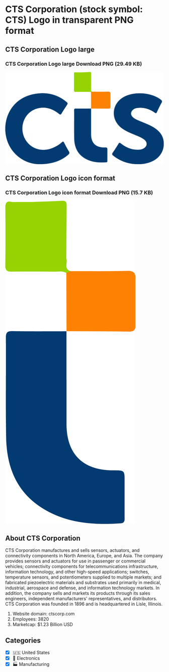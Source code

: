 # CTS Corporation (stock symbol: CTS) Logo in transparent PNG format

## CTS Corporation Logo large

### CTS Corporation Logo large Download PNG (29.49 KB)

![CTS Corporation Logo large Download PNG (29.49 KB)](/img/orig/CTS_BIG-af9bb31d.png)

## CTS Corporation Logo icon format

### CTS Corporation Logo icon format Download PNG (15.7 KB)

![CTS Corporation Logo icon format Download PNG (15.7 KB)](/img/orig/CTS-918a3415.png)

## About CTS Corporation

CTS Corporation manufactures and sells sensors, actuators, and connectivity components in North America, Europe, and Asia. The company provides sensors and actuators for use in passenger or commercial vehicles; connectivity components for telecommunications infrastructure, information technology, and other high-speed applications; switches, temperature sensors, and potentiometers supplied to multiple markets; and fabricated piezoelectric materials and substrates used primarily in medical, industrial, aerospace and defense, and information technology markets. In addition, the company sells and markets its products through its sales engineers, independent manufacturers' representatives, and distributors. CTS Corporation was founded in 1896 and is headquartered in Lisle, Illinois.

1. Website domain: ctscorp.com
2. Employees: 3820
3. Marketcap: $1.23 Billion USD


## Categories
- [x] 🇺🇸 United States
- [x] 🔌 Electronics
- [x] 🏭 Manufacturing
